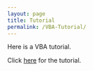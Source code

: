 ```yaml
---
layout: page
title: Tutorial
permalink: /VBA-Tutorial/
---
```


Here is a VBA tutorial. 

Click [here](https://vbastilllives.github.io/testing/) for the tutorial.